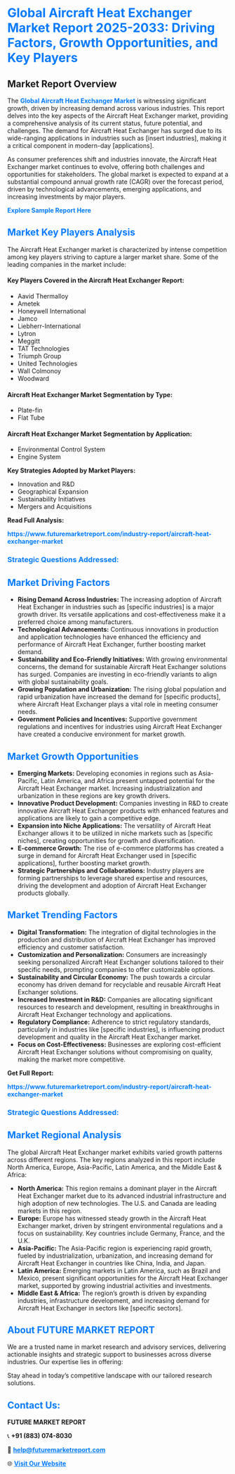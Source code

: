 <h1 style="color: #007BFF;">Global Aircraft Heat Exchanger Market Report 2025-2033: Driving Factors, Growth Opportunities, and Key Players</h1>

<section id="overview">
<h2>Market Report Overview</h2>
<p>The <a href="https://www.futuremarketreport.com/industry-report/aircraft-heat-exchanger-market" style="color: #007BFF; text-decoration: none;"><strong>Global Aircraft Heat Exchanger Market</strong></a> is witnessing significant growth, driven by increasing demand across various industries. This report delves into the key aspects of the Aircraft Heat Exchanger market, providing a comprehensive analysis of its current status, future potential, and challenges. The demand for Aircraft Heat Exchanger has surged due to its wide-ranging applications in industries such as [insert industries], making it a critical component in modern-day [applications].</p>
<p>As consumer preferences shift and industries innovate, the Aircraft Heat Exchanger market continues to evolve, offering both challenges and opportunities for stakeholders. The global market is expected to expand at a substantial compound annual growth rate (CAGR) over the forecast period, driven by technological advancements, emerging applications, and increasing investments by major players.</p>
</section>

<section id="overview">
<p><a href="https://www.futuremarketreport.com/request-sample/reportId=45382" style="color: #007BFF; text-decoration: none;"><strong>Explore Sample Report Here</strong></a></p>
</section>

<section id="key-players">
<h2 style="color: #007BFF;">Market Key Players Analysis</h2>
<p>The Aircraft Heat Exchanger market is characterized by intense competition among key players striving to capture a larger market share. Some of the leading companies in the market include:</p>
<h4>Key Players Covered in the Aircraft Heat Exchanger Report:</h4>
<ul><li>Aavid Thermalloy</li><li>Ametek</li><li>Honeywell International</li><li>Jamco</li><li>Liebherr-International</li><li>Lytron</li><li>Meggitt</li><li>TAT Technologies</li><li>Triumph Group</li><li>United Technologies</li><li>Wall Colmonoy</li><li>Woodward</li></ul>
<h4>Aircraft Heat Exchanger Market Segmentation by Type:</h4>
<ul><li>Plate-fin</li><li>Flat Tube</li></ul>

<h4>Aircraft Heat Exchanger Market Segmentation by Application:</h4>
<ul><li>Environmental Control System</li><li>Engine System</li></ul>
<p><strong>Key Strategies Adopted by Market Players:</strong></p>
<ul>
<li>Innovation and R&D</li>
<li>Geographical Expansion</li>
<li>Sustainability Initiatives</li>
<li>Mergers and Acquisitions</li>
</ul>
</section>

<section>
<p><strong>Read Full Analysis: </strong></p><a href="https://www.futuremarketreport.com/industry-report/aircraft-heat-exchanger-market" style="color: #007BFF; text-decoration: none;"><strong>https://www.futuremarketreport.com/industry-report/aircraft-heat-exchanger-market</strong></a>
<h3 style="color: #007BFF;">Strategic Questions Addressed:</h3>
</section>

<section id="driving-factors">
<h2 style="color: #007BFF;">Market Driving Factors</h2>
<ul>
<li><strong>Rising Demand Across Industries:</strong> The increasing adoption of Aircraft Heat Exchanger in industries such as [specific industries] is a major growth driver. Its versatile applications and cost-effectiveness make it a preferred choice among manufacturers.</li>
<li><strong>Technological Advancements:</strong> Continuous innovations in production and application technologies have enhanced the efficiency and performance of Aircraft Heat Exchanger, further boosting market demand.</li>
<li><strong>Sustainability and Eco-Friendly Initiatives:</strong> With growing environmental concerns, the demand for sustainable Aircraft Heat Exchanger solutions has surged. Companies are investing in eco-friendly variants to align with global sustainability goals.</li>
<li><strong>Growing Population and Urbanization:</strong> The rising global population and rapid urbanization have increased the demand for [specific products], where Aircraft Heat Exchanger plays a vital role in meeting consumer needs.</li>
<li><strong>Government Policies and Incentives:</strong> Supportive government regulations and incentives for industries using Aircraft Heat Exchanger have created a conducive environment for market growth.</li>
</ul>
</section>

<section id="growth-opportunities">
<h2 style="color: #007BFF;">Market Growth Opportunities</h2>
<ul>
<li><strong>Emerging Markets:</strong> Developing economies in regions such as Asia-Pacific, Latin America, and Africa present untapped potential for the Aircraft Heat Exchanger market. Increasing industrialization and urbanization in these regions are key growth drivers.</li>
<li><strong>Innovative Product Development:</strong> Companies investing in R&D to create innovative Aircraft Heat Exchanger products with enhanced features and applications are likely to gain a competitive edge.</li>
<li><strong>Expansion into Niche Applications:</strong> The versatility of Aircraft Heat Exchanger allows it to be utilized in niche markets such as [specific niches], creating opportunities for growth and diversification.</li>
<li><strong>E-commerce Growth:</strong> The rise of e-commerce platforms has created a surge in demand for Aircraft Heat Exchanger used in [specific applications], further boosting market growth.</li>
<li><strong>Strategic Partnerships and Collaborations:</strong> Industry players are forming partnerships to leverage shared expertise and resources, driving the development and adoption of Aircraft Heat Exchanger products globally.</li>
</ul>
</section>

<section id="trending-factors">
<h2 style="color: #007BFF;">Market Trending Factors</h2>
<ul>
<li><strong>Digital Transformation:</strong> The integration of digital technologies in the production and distribution of Aircraft Heat Exchanger has improved efficiency and customer satisfaction.</li>
<li><strong>Customization and Personalization:</strong> Consumers are increasingly seeking personalized Aircraft Heat Exchanger solutions tailored to their specific needs, prompting companies to offer customizable options.</li>
<li><strong>Sustainability and Circular Economy:</strong> The push towards a circular economy has driven demand for recyclable and reusable Aircraft Heat Exchanger solutions.</li>
<li><strong>Increased Investment in R&D:</strong> Companies are allocating significant resources to research and development, resulting in breakthroughs in Aircraft Heat Exchanger technology and applications.</li>
<li><strong>Regulatory Compliance:</strong> Adherence to strict regulatory standards, particularly in industries like [specific industries], is influencing product development and quality in the Aircraft Heat Exchanger market.</li>
<li><strong>Focus on Cost-Effectiveness:</strong> Businesses are exploring cost-efficient Aircraft Heat Exchanger solutions without compromising on quality, making the market more competitive.</li>
</ul>
</section>

<section>
<p><strong>Get Full Report: </strong></p><a href="https://www.futuremarketreport.com/industry-report/aircraft-heat-exchanger-market" style="color: #007BFF; text-decoration: none;"><strong>https://www.futuremarketreport.com/industry-report/aircraft-heat-exchanger-market</strong></a>
<h3 style="color: #007BFF;">Strategic Questions Addressed:</h3>
</section>


<section id="regional-analysis">
<h2 style="color: #007BFF;">Market Regional Analysis</h2>
<p>The global Aircraft Heat Exchanger market exhibits varied growth patterns across different regions. The key regions analyzed in this report include North America, Europe, Asia-Pacific, Latin America, and the Middle East & Africa:</p>
<ul>
<li><strong>North America:</strong> This region remains a dominant player in the Aircraft Heat Exchanger market due to its advanced industrial infrastructure and high adoption of new technologies. The U.S. and Canada are leading markets in this region.</li>
<li><strong>Europe:</strong> Europe has witnessed steady growth in the Aircraft Heat Exchanger market, driven by stringent environmental regulations and a focus on sustainability. Key countries include Germany, France, and the U.K.</li>
<li><strong>Asia-Pacific:</strong> The Asia-Pacific region is experiencing rapid growth, fueled by industrialization, urbanization, and increasing demand for Aircraft Heat Exchanger in countries like China, India, and Japan.</li>
<li><strong>Latin America:</strong> Emerging markets in Latin America, such as Brazil and Mexico, present significant opportunities for the Aircraft Heat Exchanger market, supported by growing industrial activities and investments.</li>
<li><strong>Middle East & Africa:</strong> The region’s growth is driven by expanding industries, infrastructure development, and increasing demand for Aircraft Heat Exchanger in sectors like [specific sectors].</li>
</ul>
</section>

<footer>
<h2 style="color: #007BFF;">About FUTURE MARKET REPORT</h2>
<p>We are a trusted name in market research and advisory services, delivering actionable insights and strategic support to businesses across diverse industries. Our expertise lies in offering:</p>

<p>Stay ahead in today’s competitive landscape with our tailored research solutions.</p>

<h2 style="color: #007BFF;">Contact Us:</h2>
<p><strong>FUTURE MARKET REPORT</strong></p>
<p>📞 <strong>+91 (883) 074-8030</strong></p>
<p>📧 <strong><a href="mailto:help@futuremarketreport.com" style="color: #007BFF;">help@futuremarketreport.com</a></strong></p>
<p>🌐 <strong><a href="https://www.futuremarketreport.com/" style="color: #007BFF;">Visit Our Website</a></strong></p>
</footer>